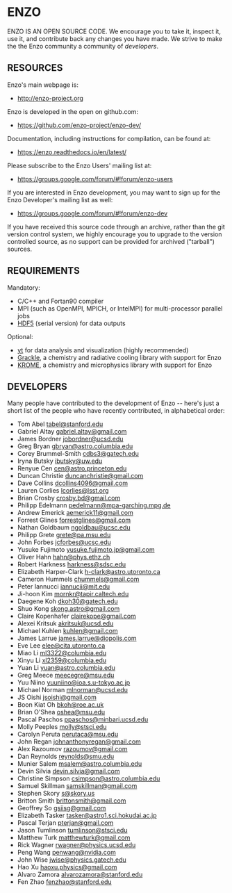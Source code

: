 # ENZO

ENZO IS AN OPEN SOURCE CODE.  We encourage you to take it, inspect it, use it,
and contribute back any changes you have made.  We strive to make the the Enzo
community a community of *developers*.

## RESOURCES

Enzo's main webpage is:

 * http://enzo-project.org

Enzo is developed in the open on github.com:

 * https://github.com/enzo-project/enzo-dev/

Documentation, including instructions for compilation, can be found at:

 * https://enzo.readthedocs.io/en/latest/

Please subscribe to the Enzo Users' mailing list at:

 * https://groups.google.com/forum/#!forum/enzo-users

If you are interested in Enzo development, you may want to sign up for
the Enzo Developer's mailing list as well:

 * https://groups.google.com/forum/#!forum/enzo-dev

If you have received this source code through an archive, rather than the
git version control system, we highly encourage you to upgrade to the
version controlled source, as no support can be provided for archived
("tarball") sources.

## REQUIREMENTS

Mandatory:

- C/C++ and Fortan90 compiler
- MPI (such as OpenMPI, MPICH, or IntelMPI) for multi-processor parallel jobs
- [HDF5](https://www.hdfgroup.org/) (serial version) for data outputs

Optional:

- [yt](https://yt-project.org/) for data analysis and visualization (highly recommended)
- [Grackle](https://github.com/grackle-project/grackle), a chemistry and radiative 
cooling library with support for Enzo
- [KROME](http://www.kromepackage.org/), a chemistry and microphysics library with
support for Enzo

## DEVELOPERS

Many people have contributed to the development of Enzo -- here's just a short
list of the people who have recently contributed, in alphabetical order:
   
   * Tom Abel               tabel@stanford.edu
   * Gabriel Altay          gabriel.altay@gmail.com
   * James Bordner          jobordner@ucsd.edu
   * Greg Bryan             gbryan@astro.columbia.edu
   * Corey Brummel-Smith    cdbs3@gatech.edu
   * Iryna Butsky           ibutsky@uw.edu
   * Renyue Cen             cen@astro.princeton.edu
   * Duncan Christie        duncanchristie@gmail.com
   * Dave Collins           dcollins4096@gmail.com
   * Lauren Corlies         lcorlies@lsst.org
   * Brian Crosby           crosby.bd@gmail.com
   * Philipp Edelmann	    pedelmann@mpa-garching.mpg.de
   * Andrew Emerick         aemerick11@gmail.com
   * Forrest Glines         forrestglines@gmail.com
   * Nathan Goldbaum        ngoldbau@ucsc.edu
   * Philipp Grete          grete@pa.msu.edu 
   * John Forbes            jcforbes@ucsc.edu
   * Yusuke Fujimoto        yusuke.fujimoto.jp@gmail.com
   * Oliver Hahn            hahn@phys.ethz.ch
   * Robert Harkness        harkness@sdsc.edu
   * Elizabeth Harper-Clark h-clark@astro.utoronto.ca
   * Cameron Hummels        chummels@gmail.com
   * Peter Iannucci         iannucii@mit.edu
   * Ji-hoon Kim            mornkr@tapir.caltech.edu
   * Daegene Koh            dkoh30@gatech.edu
   * Shuo Kong              skong.astro@gmail.com
   * Claire Kopenhafer      clairekope@gmail.com
   * Alexei Kritsuk         akritsuk@ucsd.edu
   * Michael Kuhlen         kuhlen@gmail.com
   * James Larrue           james.larrue@diopolis.com
   * Eve Lee                elee@cita.utoronto.ca
   * Miao Li                ml3322@columbia.edu
   * Xinyu Li		    xl2359@columbia.edu
   * Yuan Li                yuan@astro.columbia.edu
   * Greg Meece             meecegre@msu.edu
   * Yuu Niino              yuuniino@ioa.s.u-tokyo.ac.jp
   * Michael Norman         mlnorman@ucsd.edu
   * JS Oishi               jsoishi@gmail.com
   * Boon Kiat Oh           bkoh@roe.ac.uk
   * Brian O'Shea           oshea@msu.edu
   * Pascal Paschos         ppaschos@minbari.ucsd.edu
   * Molly Peeples          molly@stsci.edu
   * Carolyn Peruta         perutaca@msu.edu
   * John Regan             johnanthonyregan@gmail.com
   * Alex Razoumov          razoumov@gmail.com
   * Dan Reynolds           reynolds@smu.edu
   * Munier Salem           msalem@astro.columbia.edu
   * Devin Silvia           devin.silvia@gmail.com
   * Christine Simpson      csimpson@astro.columbia.edu
   * Samuel Skillman        samskillman@gmail.com 
   * Stephen Skory          s@skory.us
   * Britton Smith          brittonsmith@gmail.com
   * Geoffrey So            gsiisg@gmail.com
   * Elizabeth Tasker       tasker@astro1.sci.hokudai.ac.jp
   * Pascal Terjan          pterjan@gmail.com
   * Jason Tumlinson        tumlinson@stsci.edu
   * Matthew Turk           matthewturk@gmail.com
   * Rick Wagner            rwagner@physics.ucsd.edu
   * Peng Wang              penwang@nvidia.com
   * John Wise              jwise@physics.gatech.edu
   * Hao Xu                 haoxu.physics@gmail.com
   * Alvaro Zamora          alvarozamora@stanford.edu  
   * Fen Zhao               fenzhao@stanford.edu
